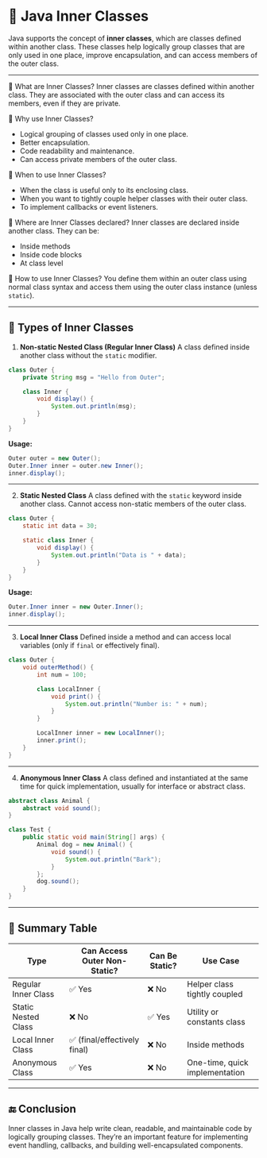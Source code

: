 # 📘 Java Inner Classes

Java supports the concept of **inner classes**, which are classes defined within another class. These classes help logically group classes that are only used in one place, improve encapsulation, and can access members of the outer class.

---

🔹 What are Inner Classes?
Inner classes are classes defined within another class. They are associated with the outer class and can access its members, even if they are private.

🔹 Why use Inner Classes?

- Logical grouping of classes used only in one place.
- Better encapsulation.
- Code readability and maintenance.
- Can access private members of the outer class.

🔹 When to use Inner Classes?

- When the class is useful only to its enclosing class.
- When you want to tightly couple helper classes with their outer class.
- To implement callbacks or event listeners.

🔹 Where are Inner Classes declared?
Inner classes are declared inside another class. They can be:

- Inside methods
- Inside code blocks
- At class level

🔹 How to use Inner Classes?
You define them within an outer class using normal class syntax and access them using the outer class instance (unless `static`).

---

## 🧩 Types of Inner Classes

1. **Non-static Nested Class (Regular Inner Class)**
A class defined inside another class without the `static` modifier.

```java
class Outer {
    private String msg = "Hello from Outer";

    class Inner {
        void display() {
            System.out.println(msg);
        }
    }
}
```

**Usage:**

```java
Outer outer = new Outer();
Outer.Inner inner = outer.new Inner();
inner.display();
```

---

2. **Static Nested Class**
A class defined with the `static` keyword inside another class. Cannot access non-static members of the outer class.

```java
class Outer {
    static int data = 30;

    static class Inner {
        void display() {
            System.out.println("Data is " + data);
        }
    }
}
```

**Usage:**

```java
Outer.Inner inner = new Outer.Inner();
inner.display();
```

---

3. **Local Inner Class**
Defined inside a method and can access local variables (only if `final` or effectively final).

```java
class Outer {
    void outerMethod() {
        int num = 100;

        class LocalInner {
            void print() {
                System.out.println("Number is: " + num);
            }
        }

        LocalInner inner = new LocalInner();
        inner.print();
    }
}
```

---

4. **Anonymous Inner Class**
A class defined and instantiated at the same time for quick implementation, usually for interface or abstract class.

```java
abstract class Animal {
    abstract void sound();
}

class Test {
    public static void main(String[] args) {
        Animal dog = new Animal() {
            void sound() {
                System.out.println("Bark");
            }
        };
        dog.sound();
    }
}
```

---

## 📝 Summary Table

| Type                | Can Access Outer Non-Static? | Can Be Static? | Use Case                        |
|---------------------|------------------------------|----------------|---------------------------------|
| Regular Inner Class | ✅ Yes                        | ❌ No          | Helper class tightly coupled    |
| Static Nested Class | ❌ No                         | ✅ Yes         | Utility or constants class      |
| Local Inner Class   | ✅ (final/effectively final) | ❌ No          | Inside methods                  |
| Anonymous Class     | ✅ Yes                        | ❌ No          | One-time, quick implementation  |

---

## 🔚 Conclusion

Inner classes in Java help write clean, readable, and maintainable code by logically grouping classes. They’re an important feature for implementing event handling, callbacks, and building well-encapsulated components.
